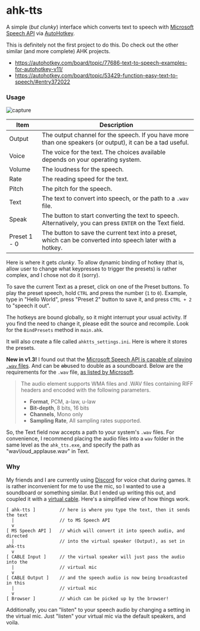 ahk-tts
===

A simple (*but clunky*) interface which converts text to speech with [Microsoft Speech API](https://msdn.microsoft.com/en-us/library/ms723602%28v=vs.85%29.aspx) via [AutoHotkey](https://autohotkey.com/).

This is definitely not the first project to do this. Do check out the other similar (and more complete) AHK projects.

- https://autohotkey.com/board/topic/77686-text-to-speech-examples-for-autohotkey-v11/
- https://autohotkey.com/board/topic/53429-function-easy-text-to-speech/#entry372022


### Usage

![capture](https://cloud.githubusercontent.com/assets/3540471/22048860/bc0dd828-dd6a-11e6-9d23-c4ea4ed486d1.png)

| Item   | Description |
| ------ | --- |
| Output | The output channel for the speech. If you have more than one speakers (or output), it can be a tad useful. |
| Voice  | The voice for the text. The choices available depends on your operating system. |
| Volume | The loudness for the speech. |
| Rate   | The reading speed for the text. |
| Pitch  | The pitch for the speech. |
| Text   | The text to convert into speech, or the path to a `.wav` file. |
| Speak  | The button to start converting the text to speech. Alternatively, you can press `ENTER` on the Text field. |
| Preset 1 - 0 | The button to save the current text into a preset, which can be converted into speech later with a hotkey. |

Here is where it gets *clunky*. To allow dynamic binding of hotkey (that is, allow user to change what keypresses to trigger the presets) is rather complex, and I chose not do it (sorry).

To save the current Text as a preset, click on one of the Preset buttons. To play the preset speech, hold `CTRL` and press the number (`1` to `0`). Example, type in "Hello World", press "Preset 2" button to save it, and press `CTRL + 2` to "speech it out".

The hotkeys are bound globally, so it might interrupt your usual activity. If you find the need to change it, please edit the source and recompile. Look for the `BindPresets` method in `main.ahk`.

It will also create a file called `ahktts_settings.ini`. Here is where it stores the presets.

**New in v1.3!** I found out that the [Microsoft Speech API is capable of playing `.wav` files](https://msdn.microsoft.com/en-us/library/jj127898.aspx#Playback). And can be <strike>ab</strike>used to double as a soundboard. Below are the requirements for the `.wav` file, [as listed by Microsoft](https://msdn.microsoft.com/en-us/library/hh378414.aspx).

> The audio element supports WMA files and .WAV files containing RIFF headers and encoded with the following parameters.
> 
> - **Format**, PCM, a-law, u-law
> - **Bit-depth**, 8 bits, 16 bits
> - **Channels**, Mono only
> - **Sampling Rate**, All sampling rates supported.

So, the Text field now accepts a path to your system's `.wav` files. For convenience, I recommend placing the audio files into a `wav` folder in the same level as the `ahk_tts.exe`, and specify the path as "wav\loud_applause.wav" in Text.


### Why

My friends and I are currently using [Discord](https://discordapp.com/) for voice chat during games. It is rather inconvenient for me to use the mic, so I wanted to use a soundboard or something similar. But I ended up writing this out, and coupled it with a [virtual cable](http://vb-audio.pagesperso-orange.fr/Cable/index.htm). Here's a simplified view of how things work.

```
[ ahk-tts ]         // here is where you type the text, then it sends the text
  |                 // to MS Speech API
  v
[ MS Speech API ]   // which will convert it into speech audio, and directed
  |                 // into the virtual speaker (Output), as set in ahk-tts
  v
[ CABLE Input ]     // the virtual speaker will just pass the audio into the
  |                 // virtual mic
  v
[ CABLE Output ]    // and the speech audio is now being broadcasted in this
  |                 // virtual mic
  v
[ Browser ]         // which can be picked up by the browser!
```

Additionally, you can "listen" to your speech audio by changing a setting in the virtual mic. Just "listen" your virtual mic via the default speakers, and voila.
